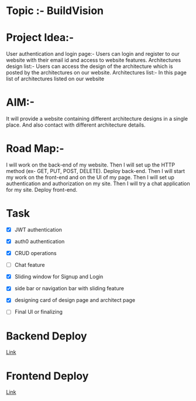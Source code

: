 # Topic :- BuildVision

# Project Idea:-
User authentication and login page:- Users can login and register to our website with their email id and access to website features.
Architectures design list:- Users can access the design of the architecture which is posted by the architectures on our website.
Architectures list:- In this page list of architectures listed on our website

# AIM:-
It will provide a website containing different architecture designs in a single place. And also contact with different architecture details. 

# Road Map:-
I will work on the back-end of my website.
Then I will set up the HTTP method (ex- GET, PUT, POST, DELETE).
Deploy back-end.
Then I will start my work on the front-end and on the UI of my page.
Then I will set up authentication and authorization on my site.
Then I will try a chat application for my site.
Deploy front-end.

# Task
- [x] JWT authentication
- [x] auth0 authentication
- [x] CRUD operations
- [ ] Chat feature

- [x] Sliding window for Signup and Login
- [x] side bar or navigation bar with sliding feature
- [x] designing card of design page and architect page
- [ ] Final UI or finalizing


# Backend Deploy
[Link](https://s47-aniket-capstone-buildvision.onrender.com)

# Frontend Deploy
[Link](https://s47-aniket-capstone-build-vision.vercel.app)
